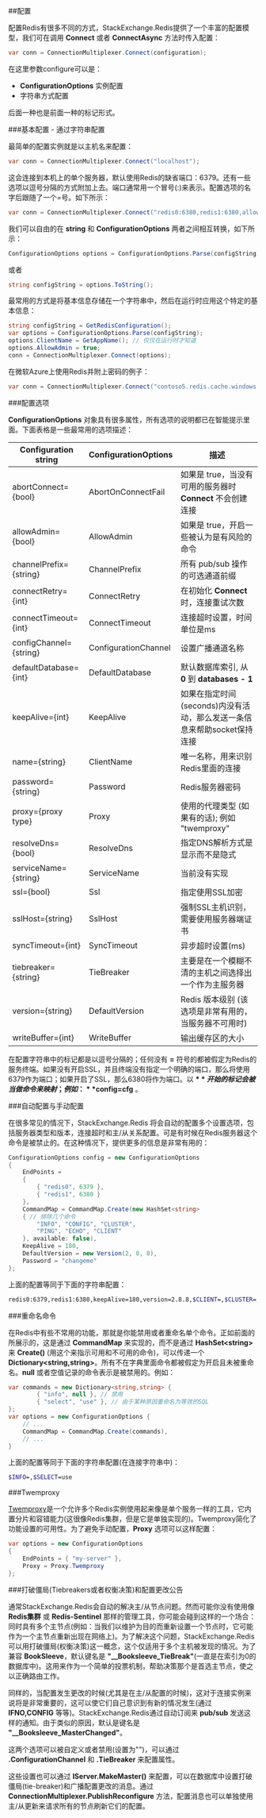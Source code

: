 ##配置

配置Redis有很多不同的方式，StackExchange.Redis提供了一个丰富的配置模型，我们可在调用 **Connect** 或者 **ConnectAsync** 方法时传入配置：

```csharp
var conn = ConnectionMultiplexer.Connect(configuration);
```

在这里参数configure可以是：

* **ConfigurationOptions** 实例配置
* 字符串方式配置

后面一种也是前面一种的标记形式。

###基本配置 - 通过字符串配置

最简单的配置实例就是以主机名来配置：

```csharp
var conn = ConnectionMultiplexer.Connect("localhost");
```

这会连接到本机上的单个服务器，默认使用Redis的缺省端口：6379。还有一些选项以逗号分隔的方式附加上去。端口通常用一个冒号(:)来表示。配置选项的名字后跟随了一个=号。如下所示：

```csharp
var conn = ConnectionMultiplexer.Connect("redis0:6380,redis1:6380,allowAdmin=true");
```

我们可以自由的在 **string** 和 **ConfigurationOptions** 两者之间相互转换，如下所示：

```csharp
ConfigurationOptions options = ConfigurationOptions.Parse(configString);
```

或者

```csharp
string configString = options.ToString();
```

最常用的方式是将基本信息存储在一个字符串中，然后在运行时应用这个特定的基本信息：

```csharp
string configString = GetRedisConfiguration();
var options = ConfigurationOptions.Parse(configString);
options.ClientName = GetAppName(); // 仅仅在运行时才知道
options.AllowAdmin = true;
conn = ConnectionMultiplexer.Connect(options);
```

在微软Azure上使用Redis并附上密码的例子：

```csharp
var conn = ConnectionMultiplexer.Connect("contoso5.redis.cache.windows.net,ssl=true,password=...");
```

###配置选项

**ConfigurationOptions** 对象具有很多属性，所有选项的说明都已在智能提示里面。下面表格是一些最常用的选项描述：

| Configuration string          | ConfigurationOptions   | 描述                                                                            |
| ----------------------------  | ---------------------- | ------------------------------------------------------------------------------- |
| abortConnect={bool}           | AbortOnConnectFail     | 如果是 true，当没有可用的服务器时 **Connect** 不会创建连接                      |
| allowAdmin={bool}             | AllowAdmin             | 如果是 true，开启一些被认为是有风险的命令                                       |
| channelPrefix={string}        | ChannelPrefix          | 所有 pub/sub 操作的可选通道前缀                                                 |
| connectRetry={int}            | ConnectRetry           | 在初始化 **Connect** 时，连接重试次数                                           |
| connectTimeout={int}          | ConnectTimeout         | 连接超时设置，时间单位是ms                                                      |
| configChannel={string}        | ConfigurationChannel   | 设置广播通道名称                                                                |
| defaultDatabase={int}         | DefaultDatabase        | 默认数据库索引, 从 **0** 到 **databases - 1**                                   |
| keepAlive={int}               | KeepAlive              | 如果在指定时间(seconds)内没有活动，那么发送一条信息来帮助socket保持连接         |
| name={string}                 | ClientName             | 唯一名称，用来识别Redis里面的连接                                               |
| password={string}             | Password               | Redis服务器密码                                                                 |
| proxy={proxy type}            | Proxy                  | 使用的代理类型 (如果有的话); 例如 "twemproxy"                                   |
| resolveDns={bool}             | ResolveDns             | 指定DNS解析方式是显示而不是隐式                                                 |
| serviceName={string}          | ServiceName            | 当前没有实现                                                                    |
| ssl={bool}                    | Ssl                    | 指定使用SSL加密                                                                 |
| sslHost={string}              | SslHost                | 强制SSL主机识别，需要使用服务器端证书                                           |
| syncTimeout={int}             | SyncTimeout            | 异步超时设置(ms)                                                                |
| tiebreaker={string}           | TieBreaker             | 主要是在一个模糊不清的主机之间选择出一个作为主服务器                            |
| version={string}              | DefaultVersion         | Redis 版本级别 (该选项是非常有用的，当服务器不可用时)                           |
| writeBuffer={int}             | WriteBuffer            | 输出缓存区的大小                                                                |



在配置字符串中的标记都是以逗号分隔的；任何没有 **=** 符号的都被假定为Redis的服务终端。如果没有开启SSL，并且终端没有指定一个明确的端口，那么将使用6379作为端口；如果开启了SSL，那么6380将作为端口。以 **$** 开始的标记会被当做命令来映射；例如：**$config=cfg** 。


###自动配置与手动配置

在很多常见的情况下，StackExchange.Redis 将会自动的配置多个设置选项，包括服务器类型和版本，连接超时和主/从关系配置。可是有时候在Redis服务器这个命令是被禁止的。在这种情况下，提供更多的信息是非常有用的：

```csharp
ConfigurationOptions config = new ConfigurationOptions
{
    EndPoints =
    {
        { "redis0", 6379 },
        { "redis1", 6380 }
    },
    CommandMap = CommandMap.Create(new HashSet<string>
    { // 排除几个命令
        "INFO", "CONFIG", "CLUSTER",
        "PING", "ECHO", "CLIENT"
    }, available: false),
    KeepAlive = 180,
    DefaultVersion = new Version(2, 8, 8),
    Password = "changeme"
};
```

上面的配置等同于下面的字符串配置：

```bash
redis0:6379,redis1:6380,keepAlive=180,version=2.8.8,$CLIENT=,$CLUSTER=,$CONFIG=,$ECHO=,$INFO=,$PING=
```


###重命名命令

在Redis中有些不常用的功能，那就是你能禁用或者重命名单个命令。正如前面的所展示的，这是通过 **CommandMap** 来实现的，而不是通过 **HashSet\<string\>** 来 **Create()** (用这个来指示可用和不可用的命令)，可以传递一个 **Dictionary\<string,string\>**。所有不在字典里面命令都被假定为开启且未被重命名。**null** 或者空值记录的命令表示是被禁用的。例如：

```csharp
var commands = new Dictionary<string,string> {
        { "info", null }, // 禁用
        { "select", "use" }, // 由于某种原因重命名为等效的SQL
};
var options = new ConfigurationOptions {
    // ...
    CommandMap = CommandMap.Create(commands),
    // ...
}
```

上面的配置等同于下面的字符串配置(在连接字符串中)：

```bash
$INFO=,$SELECT=use
```

###Twemproxy

[Twemproxy](https://github.com/twitter/twemproxy)是一个允许多个Redis实例使用起来像是单个服务一样的工具，它内置分片和容错能力(这很像Redis集群，但是它是单独实现的)。Twemproxy简化了功能设置的可用性。为了避免手动配置，**Proxy** 选项可以这样配置：

```csharp
var options = new ConfigurationOptions
{
    EndPoints = { "my-server" },
    Proxy = Proxy.Twemproxy
};
```

###打破僵局(Tiebreakers或者权衡决策)和配置更改公告

通常StackExchange.Redis会自动的解决主/从节点问题。然而可能你没有使用像 **Redis集群** 或 **Redis-Sentinel** 那样的管理工具，你可能会碰到这样的一个场合：同时具有多个主节点(例如：当我们以维护为目的而重新设置一个节点时，它可能作为一个主节点重新出现在网络上)。为了解决这个问题，StackExchange.Redis可以用打破僵局(权衡决策)这一概念，这个仅适用于多个主机被发现的情况。为了兼容 **BookSleeve**，默认键名是 **"__Booksleeve_TieBreak"**(一直是在索引为0的数据库中)。这用来作为一个简单的投票机制，帮助决策那个是首选主节点，使之以正确路由工作。

同样的，当配置发生更改的时候(尤其是在主/从配置的时候)，这对于连接实例来说将是非常重要的，这可以使它们自己意识到有新的情况发生(通过 **IFNO,CONFIG** 等等)。StackExchange.Redis通过自动订阅来 **pub/sub** 发送这样的通知。由于类似的原因，默认是键名是 **"__Booksleeve_MasterChanged"**。

这两个选项可以被自定义或者禁用(设置为"")，可以通过 **.ConfigurationChannel** 和 **.TieBreaker** 来配置属性。

这些设置也可以通过 **IServer.MakeMaster()** 来配置，可以在数据库中设置打破僵局(tie-breaker)和广播配置更改的消息。通过 **ConnectionMultiplexer.PublishReconfigure** 方法，配置消息也可以单独使用主/从更新来请求所有的节点刷新它们的配置。


